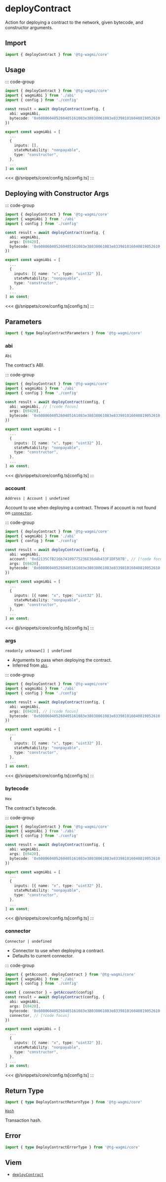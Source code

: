 <script setup>
const packageName = '@tg-wagmi/core'
const actionName = 'deployContract'
const typeName = 'DeployContract'
</script>

# deployContract <Badge text="viem@>=2.8.18" />

Action for deploying a contract to the network, given bytecode, and constructor arguments.

## Import

```ts
import { deployContract } from '@tg-wagmi/core'
```

## Usage

::: code-group
```ts [index.ts]
import { deployContract } from '@tg-wagmi/core'
import { wagmiAbi } from './abi'
import { config } from './config'

const result = await deployContract(config, {
  abi: wagmiAbi,
  bytecode: '0x608060405260405161083e38038061083e833981016040819052610...',
})
```
```ts [abi.ts]
export const wagmiAbi = [
  ...
  {
    inputs: [],
    stateMutability: "nonpayable",
    type: "constructor",
  },
  ...
] as const
```
<<< @/snippets/core/config.ts[config.ts]
:::

## Deploying with Constructor Args

::: code-group
```ts [index.ts]
import { deployContract } from '@tg-wagmi/core'
import { wagmiAbi } from './abi'
import { config } from './config'

const result = await deployContract(config, {
  abi: wagmiAbi,
  args: [69420],
  bytecode: '0x608060405260405161083e38038061083e833981016040819052610...',
})
```
```ts [abi.ts]
export const wagmiAbi = [
  ...
  {
    inputs: [{ name: "x", type: "uint32" }],
    stateMutability: "nonpayable",
    type: "constructor",
  },
  ...
] as const;
```
<<< @/snippets/core/config.ts[config.ts]
:::


## Parameters

```ts
import { type DeployContractParameters } from '@tg-wagmi/core'
```

### abi

`Abi`

The contract's ABI.

::: code-group
```ts [index.ts]
import { deployContract } from '@tg-wagmi/core'
import { wagmiAbi } from './abi'
import { config } from './config'

const result = await deployContract(config, {
  abi: wagmiAbi, // [!code focus]
  args: [69420],
  bytecode: '0x608060405260405161083e38038061083e833981016040819052610...',
})
```
```ts [abi.ts]
export const wagmiAbi = [
  ...
  {
    inputs: [{ name: "x", type: "uint32" }],
    stateMutability: "nonpayable",
    type: "constructor",
  },
  ...
] as const;
```
<<< @/snippets/core/config.ts[config.ts]
:::

### account

`Address | Account | undefined`

Account to use when deploying a contract. Throws if account is not found on [`connector`](#connector).

::: code-group
```ts [index.ts]
import { deployContract } from '@tg-wagmi/core'
import { wagmiAbi } from './abi'
import { config } from './config'

const result = await deployContract(config, {
  abi: wagmiAbi,
  account: '0xd2135CfB216b74109775236E36d4b433F1DF507B', // [!code focus]
  args: [69420],
  bytecode: '0x608060405260405161083e38038061083e833981016040819052610...',
})
```
```ts [abi.ts]
export const wagmiAbi = [
  ...
  {
    inputs: [{ name: "x", type: "uint32" }],
    stateMutability: "nonpayable",
    type: "constructor",
  },
  ...
] as const;
```
<<< @/snippets/core/config.ts[config.ts]
:::

### args

`readonly unknown[] | undefined`

- Arguments to pass when deploying the contract.
- Inferred from [`abi`](#abi).

::: code-group
```ts [index.ts]
import { deployContract } from '@tg-wagmi/core'
import { wagmiAbi } from './abi'
import { config } from './config'

const result = await deployContract(config, {
  abi: wagmiAbi,
  args: [69420], // [!code focus]
  bytecode: '0x608060405260405161083e38038061083e833981016040819052610...',
})
```
```ts [abi.ts]
export const wagmiAbi = [
  ...
  {
    inputs: [{ name: "x", type: "uint32" }],
    stateMutability: "nonpayable",
    type: "constructor",
  },
  ...
] as const;
```
<<< @/snippets/core/config.ts[config.ts]
:::

### bytecode

`Hex`

The contract's bytecode.

::: code-group
```ts [index.ts]
import { deployContract } from '@tg-wagmi/core'
import { wagmiAbi } from './abi'
import { config } from './config'

const result = await deployContract(config, {
  abi: wagmiAbi,
  args: [69420],
  bytecode: '0x608060405260405161083e38038061083e833981016040819052610...', // [!code focus]
})
```
```ts [abi.ts]
export const wagmiAbi = [
  ...
  {
    inputs: [{ name: "x", type: "uint32" }],
    stateMutability: "nonpayable",
    type: "constructor",
  },
  ...
] as const;
```
<<< @/snippets/core/config.ts[config.ts]
:::

### connector

`Connector | undefined`

- Connector to use when deploying a contract.
- Defaults to current connector.

::: code-group
```ts [index.ts]
import { getAccount, deployContract } from '@tg-wagmi/core'
import { wagmiAbi } from './abi'
import { config } from './config'

const { connector } = getAccount(config)
const result = await deployContract(config, {
  abi: wagmiAbi,
  args: [69420],
  bytecode: '0x608060405260405161083e38038061083e833981016040819052610...',
  connector, // [!code focus]
})
```
```ts [abi.ts]
export const wagmiAbi = [
  ...
  {
    inputs: [{ name: "x", type: "uint32" }],
    stateMutability: "nonpayable",
    type: "constructor",
  },
  ...
] as const;
```
<<< @/snippets/core/config.ts[config.ts]
:::

## Return Type

```ts
import { type DeployContractReturnType } from '@tg-wagmi/core'
```

[`Hash`](https://viem.sh/docs/glossary/types.html#hash)

Transaction hash.

## Error

```ts
import { type DeployContractErrorType } from '@tg-wagmi/core'
```

<!--@include: @shared/mutation-imports.md-->

## Viem

- [`deployContract`](https://viem.sh/docs/contract/deployContract)
